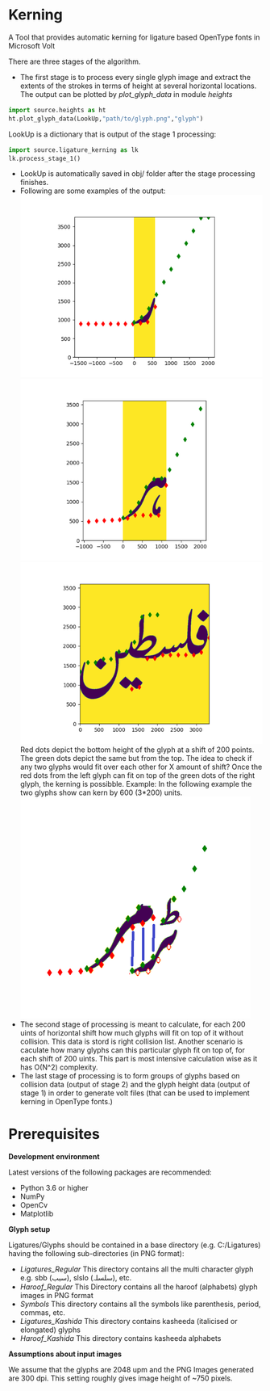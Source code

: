# Kerning
A Tool that provides automatic kerning for ligature based OpenType fonts in Microsoft Volt

There are three stages of the algorithm. 
- The first stage is to process every single glyph image and extract the extents of the strokes in terms of height at several horizontal locations. The output can be plotted by *plot_glyph_data* in module *heights*

 ``` python
import source.heights as ht
ht.plot_glyph_data(LookUp,"path/to/glyph.png","glyph")
```

LookUp is a dictionary that is output of the stage 1 processing:

``` python
import source.ligature_kerning as lk
lk.process_stage_1()
```
- LookUp is automatically saved in obj/ folder after the stage processing finishes. 
- 
  Following are some examples of the output:
  ![Reh glyph](data/reh.png)
  ![or glyph](data/or_heights.png)
  ![flsvin glyph](data/palestine.png)
Red dots depict the bottom height of the glyph at a shift of 200 points. 
The green dots depict the same but from the top. 
The idea to check if any two glyphs would fit over each other for X amount of shift? Once the red dots from the left glyph can fit on top of the green dots of the right glyph, the kerning is possibble.
Example: In the following example the two glyphs show can kern by 600 (3*200) units. 
![](data/collidepng.png)
- The second stage of processing is meant to calculate, for each 200 uints of horizontal shift how much glyphs will fit on top of it without collision. This data is stord is right collision list. Another scenario is caculate how many glyphs can this particular glyph fit on top of, for each shift of 200 uints. 
This part is most intensive calculation wise as it has O(N^2) complexity. 
- The last stage of processing is to form groups of glyphs based on collision data (output of stage 2) and the glyph height data (output of stage 1) in order to generate volt files (that can be used to implement kerning in OpenType fonts.)
# Prerequisites
**Development environment**

Latest versions of the following packages are recommended:
 - Python 3.6 or higher
 - NumPy
 - OpenCv
 - Matplotlib
 
**Glyph setup**

Ligatures/Glyphs should be contained in a base directory (e.g. C:/Ligatures) having the following sub-directories (in PNG format):
- *Ligatures_Regular* This directory contains all the multi character glyph e.g. sbb (سبب), slslo (سلسلہ), etc.
- *Haroof_Regular* This Directory contains all the haroof (alphabets) glyph images in PNG format
- *Symbols* This directory contains all the symbols like parenthesis, period, commas, etc. 
- *Ligatures_Kashida* This directory contains kasheeda (italicised or elongated) glyphs
- *Haroof_Kashida* This directory contains kasheeda alphabets

**Assumptions about input images**

We assume that the glyphs are 2048 upm and the PNG Images generated are 300 dpi. This setting roughly gives image height of ~750 pixels. 
